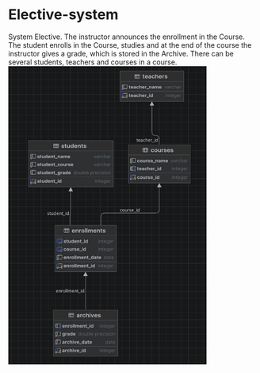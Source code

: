 # Elective-system
System Elective. The instructor announces the enrollment in the Course. The student enrolls in the Course, studies and at the end of the course the instructor gives a grade, which is stored in the Archive. There can be several students, teachers and courses in a course.
<img src="BdDiagram.png" width="400" height="600" />
